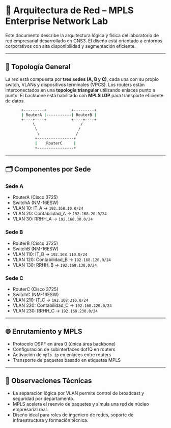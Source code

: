 # 🧱 Arquitectura de Red – MPLS Enterprise Network Lab

Este documento describe la arquitectura lógica y física del laboratorio de red empresarial desarrollado en GNS3. El diseño está orientado a entornos corporativos con alta disponibilidad y segmentación eficiente.

---

## 🧩 Topología General

La red está compuesta por **tres sedes (A, B y C)**, cada una con su propio switch, VLANs y dispositivos terminales (VPCS). Los routers están interconectados en una **topología triangular** utilizando enlaces punto a punto. El backbone está habilitado con **MPLS LDP** para transporte eficiente de datos.

```bash
       +---------+           +---------+
       | RouterA |-----------| RouterB |
       +----+----+           +----+----+
            \                    /
             \                  /
              \                /
             +----------------+
             |    RouterC     |
             +----------------+
```


---

## 🗂️ Componentes por Sede

### Sede A
- RouterA (Cisco 3725)
- SwitchA (NM-16ESW)
- VLAN 10: IT_A → `192.168.10.0/24`
- VLAN 20: Contabilidad_A → `192.168.20.0/24`
- VLAN 30: RRHH_A → `192.168.30.0/24`

### Sede B
- RouterB (Cisco 3725)
- SwitchB (NM-16ESW)
- VLAN 110: IT_B → `192.168.110.0/24`
- VLAN 120: Contabilidad_B → `192.168.120.0/24`
- VLAN 130: RRHH_B → `192.168.130.0/24`

### Sede C
- RouterC (Cisco 3725)
- SwitchC (NM-16ESW)
- VLAN 210: IT_C → `192.168.210.0/24`
- VLAN 220: Contabilidad_C → `192.168.220.0/24`
- VLAN 230: RRHH_C → `192.168.230.0/24`

---

## 🌐 Enrutamiento y MPLS

- Protocolo OSPF en área 0 (única área backbone)
- Configuración de subinterfaces dot1Q en routers
- Activación de `mpls ip` en enlaces entre routers
- Transporte de paquetes basado en etiquetas MPLS

---

## 📌 Observaciones Técnicas

- La separación lógica por VLAN permite control de broadcast y seguridad por departamento.
- MPLS acelera el reenvío de paquetes y simula una red de núcleo empresarial real.
- Diseño ideal para roles de ingeniero de redes, soporte de infraestructura y formación técnica.

